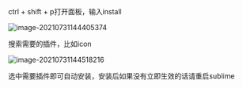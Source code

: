 ctrl + shift + p打开面板，输入install

![image-20210731144405374](https://cdn.coder369.com/img/blog/image-20210731144405374.png)

搜索需要的插件，比如icon

![image-20210731144518216](https://cdn.coder369.com/img/blog/image-20210731144518216.png)

选中需要插件即可自动安装，安装后如果没有立即生效的话请重启sublime
